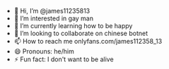 - 👋 Hi, I’m @james11235813
- 👀 I’m interested in gay man
- 🌱 I’m currently learning how to be happy
- 💞️ I’m looking to collaborate on chinese botnet
- 📫 How to reach me onlyfans.com/james112358_13
- 😄 Pronouns: he/him
- ⚡ Fun fact: I don't want to be alive 

<!---
james11235813/james11235813 is a ✨ special ✨ repository because its `README.md` (this file) appears on your GitHub profile.
You can click the Preview link to take a look at your changes.
--->
